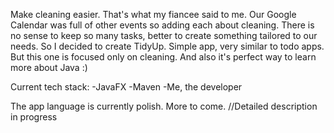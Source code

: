 Make cleaning easier.
That's what my fiancee said to me. Our Google Calendar was full of other events so adding each about cleaning. There is no sense to keep so many tasks, better to create something tailored to our needs. So I decided to create TidyUp. Simple app, very similar to todo apps. But this one is focused only on cleaning. And also it's perfect way to learn more about Java :)

Current tech stack:
-JavaFX
-Maven
-Me, the developer

The app language is currently polish. More to come. 
//Detailed description in progress
